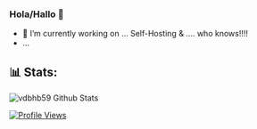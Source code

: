### Hola/Hallo 👋

- 🔭 I’m currently working on ... Self-Hosting & .... who knows!!!!
- ...
## 📊 Stats:
![vdbhb59 Github Stats](https://github-stats-alpha.vercel.app/api/?username=vdbhb59&include_all_commits=true)

<p>
<a href="https://hits.sh/github.com/vdbhb59/">
<img alt="Profile Views" src="https://hits.sh/github.com/vdbhb59.svg?style=for-the-badge&label=Visits"/>
</p>

<!--
**vdbhb59/vdbhb59** is a ✨ _special_ ✨ repository because its `README.md` (this file) appears on your GitHub profile.

Here are some ideas to get you started:

- 🔭 I’m currently working on ...
- 🌱 I’m currently learning ...
- 👯 I’m looking to collaborate on ...
- 🤔 I’m looking for help with ...
- 💬 Ask me about ...
- 📫 How to reach me: ...
- 😄 Pronouns: ...
- ⚡ Fun fact: ...

[![Header metrics](./metrics/header.svg)](#)
[![Repositories metrics](./metrics/repositories.svg)](#)
[![Languages plugin metrics](./metrics/plugin-languages.svg)](#)
[![Notable contributions plugin metrics](./metrics/plugin-notable.svg)](#)
[![Achievements plugin metrics](./metrics/plugin-achievements.svg)](#)

### Hi there 👋

<div align="center">
  <a href="https://github.com/vdbhb59">
  <img height="180em" src="https://github-readme-stats.vercel.app/api?username=vdbhb59&show_icons=true&theme=dark&include_all_commits=true&count_private=true"/>
  <img height="180em" src="https://github-readme-stats.vercel.app/api/top-langs/?username=vdbhb59&layout=compact&langs_count=7&theme=dark"/>
</div>

<div align="center">
  <a href="https://github.com/vdbhb59">
  <img height="180em" src="https://github-readme-stats.vercel.app/api?username=vdbhb59&show_icons=true&theme=dark&include_all_commits=true&count_private=true"/>
  <img height="180em" src="https://github-readme-stats.vercel.app/api/top-langs/?username=vdbhb59&layout=compact&langs_count=7&theme=dark"/>
  <img height="180em" src="https://github-readme-stats.vercel.app/api/top-langs/?username=vdbhb59&layout=compact&langs_count=7"/>
</div>
-->

